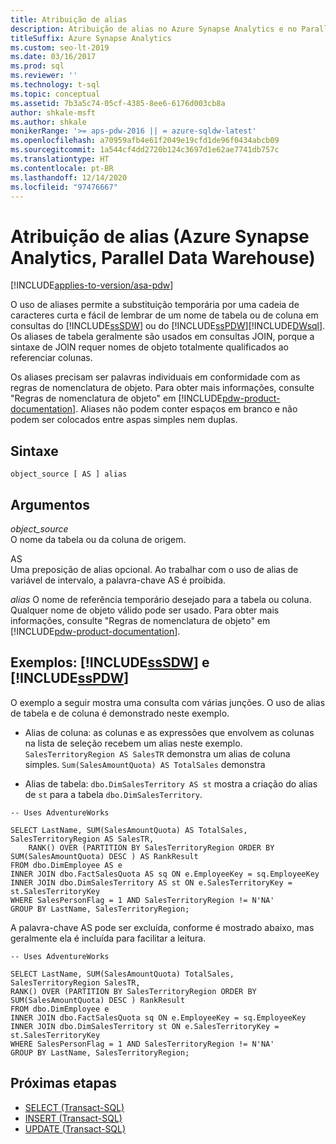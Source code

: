 ```yaml
---
title: Atribuição de alias
description: Atribuição de alias no Azure Synapse Analytics e no Parallel Data Warehouse.
titleSuffix: Azure Synapse Analytics
ms.custom: seo-lt-2019
ms.date: 03/16/2017
ms.prod: sql
ms.reviewer: ''
ms.technology: t-sql
ms.topic: conceptual
ms.assetid: 7b3a5c74-05cf-4385-8ee6-6176d003cb8a
author: shkale-msft
ms.author: shkale
monikerRange: '>= aps-pdw-2016 || = azure-sqldw-latest'
ms.openlocfilehash: a70959afb4e61f2049e19cfd1de96f0434abcb09
ms.sourcegitcommit: 1a544cf4dd2720b124c3697d1e62ae7741db757c
ms.translationtype: HT
ms.contentlocale: pt-BR
ms.lasthandoff: 12/14/2020
ms.locfileid: "97476667"
---
```

# <a name="aliasing-azure-synapse-analytics-parallel-data-warehouse"></a>Atribuição de alias (Azure Synapse Analytics, Parallel Data Warehouse)

[!INCLUDE[applies-to-version/asa-pdw](../../includes/applies-to-version/asa-pdw.md)]

O uso de aliases permite a substituição temporária por uma cadeia de caracteres curta e fácil de lembrar de um nome de tabela ou de coluna em consultas do [!INCLUDE[ssSDW](../../includes/sssdw-md.md)] ou do [!INCLUDE[ssPDW](../../includes/sspdw-md.md)][!INCLUDE[DWsql](../../includes/dwsql-md.md)]. Os aliases de tabela geralmente são usados em consultas JOIN, porque a sintaxe de JOIN requer nomes de objeto totalmente qualificados ao referenciar colunas.  

Os aliases precisam ser palavras individuais em conformidade com as regras de nomenclatura de objeto. Para obter mais informações, consulte "Regras de nomenclatura de objeto" em [!INCLUDE[pdw-product-documentation](../../includes/pdw-product-documentation-md.md)]. Aliases não podem conter espaços em branco e não podem ser colocados entre aspas simples nem duplas.  

## <a name="syntax"></a>Sintaxe

```tsql
object_source [ AS ] alias
```

## <a name="arguments"></a>Argumentos

*object_source*  
O nome da tabela ou da coluna de origem.  

AS  
Uma preposição de alias opcional. Ao trabalhar com o uso de alias de variável de intervalo, a palavra-chave AS é proibida.  

*alias* O nome de referência temporário desejado para a tabela ou coluna. Qualquer nome de objeto válido pode ser usado. Para obter mais informações, consulte "Regras de nomenclatura de objeto" em [!INCLUDE[pdw-product-documentation](../../includes/pdw-product-documentation-md.md)].  

## <a name="examples-sssdw-and-sspdw"></a>Exemplos: [!INCLUDE[ssSDW](../../includes/sssdw-md.md)] e [!INCLUDE[ssPDW](../../includes/sspdw-md.md)]  

O exemplo a seguir mostra uma consulta com várias junções. O uso de alias de tabela e de coluna é demonstrado neste exemplo.  

- Alias de coluna: as colunas e as expressões que envolvem as colunas na lista de seleção recebem um alias neste exemplo. `SalesTerritoryRegion AS SalesTR` demonstra um alias de coluna simples. `Sum(SalesAmountQuota) AS TotalSales` demonstra  

- Alias de tabela: `dbo.DimSalesTerritory AS st` mostra a criação do alias de `st` para a tabela `dbo.DimSalesTerritory`.  

```tsql
-- Uses AdventureWorks

SELECT LastName, SUM(SalesAmountQuota) AS TotalSales, SalesTerritoryRegion AS SalesTR,  
    RANK() OVER (PARTITION BY SalesTerritoryRegion ORDER BY SUM(SalesAmountQuota) DESC ) AS RankResult  
FROM dbo.DimEmployee AS e  
INNER JOIN dbo.FactSalesQuota AS sq ON e.EmployeeKey = sq.EmployeeKey  
INNER JOIN dbo.DimSalesTerritory AS st ON e.SalesTerritoryKey = st.SalesTerritoryKey  
WHERE SalesPersonFlag = 1 AND SalesTerritoryRegion != N'NA'  
GROUP BY LastName, SalesTerritoryRegion;  
```

A palavra-chave AS pode ser excluída, conforme é mostrado abaixo, mas geralmente ela é incluída para facilitar a leitura.  

```tsql
-- Uses AdventureWorks

SELECT LastName, SUM(SalesAmountQuota) TotalSales, SalesTerritoryRegion SalesTR,  
RANK() OVER (PARTITION BY SalesTerritoryRegion ORDER BY SUM(SalesAmountQuota) DESC ) RankResult  
FROM dbo.DimEmployee e  
INNER JOIN dbo.FactSalesQuota sq ON e.EmployeeKey = sq.EmployeeKey  
INNER JOIN dbo.DimSalesTerritory st ON e.SalesTerritoryKey = st.SalesTerritoryKey  
WHERE SalesPersonFlag = 1 AND SalesTerritoryRegion != N'NA'  
GROUP BY LastName, SalesTerritoryRegion;  
```

## <a name="next-steps"></a>Próximas etapas

- [SELECT &#40;Transact-SQL&#41;](../../t-sql/queries/select-transact-sql.md)
- [INSERT &#40;Transact-SQL&#41;](../../t-sql/statements/insert-transact-sql.md)
- [UPDATE &#40;Transact-SQL&#41;](../../t-sql/queries/update-transact-sql.md)